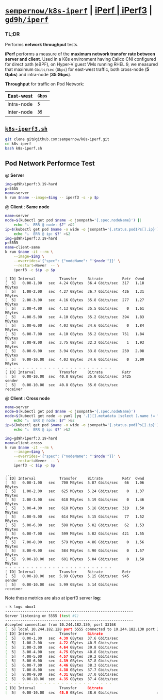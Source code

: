 # [`sempernow/k8s-iperf`](https://github.com/sempernow/k8s-iperf "GitHub.com") | [iPerf | iPerf3](https://iperf.fr/ "iperf.fr") | [`gd9h/iperf`](https://hub.docker.com/r/gd9h/iperf "hub.docker.com")

### TL;DR

Performs __network throughput__ tests.

__iPerf__ performs a measure of the __maximum network transfer rate between server and client__.
Used in a K8s environment having Calico CNI configured for direct path (eBPF), on Hyper-V guest VMs running RHEL 9, we measured that maximum `Gbits/sec` (`Gbps`) for east-west traffic, both cross-node (__5 Gpbs__) and intra-node (__35 Gbps__). 

__Throughput__ for traffic on Pod Network:

|East-west| `Gbps`|
|--|--|
|Intra-node| __`5`__|
|Inter-node|__`35`__|


## [`k8s-iperf3.sh`](k8s-iperf.sh) 

```bash
git clone git@github.com:sempernow/k8s-iperf.git
cd k8s-iperf
bash k8s-iperf.sh
```

## Pod Network Performce Test

@ __Server__

```bash
img=gd9h/iperf:3.19-hard
p=5555
name=server
k run $name --image=$img -- iperf3 -s -p $p

```

@ __Client__ : __Same node__

```bash
name=server
node=$(kubectl get pod $name -o jsonpath='{.spec.nodeName}') ||
    echo "⚠️  ERR @ node: $?" >&2
ip=$(kubectl get pod $name -o wide -o jsonpath='{.status.podIPs[].ip}') ||
    echo "⚠️  ERR @ ip: $?" >&2
img=gd9h/iperf:3.19-hard
p=5555
name=client-same
k run $name -it --rm \
    --image=$img \
    --overrides='{"spec": {"nodeName": "'$node'"}}' \
    --restart=Never  -- \
    iperf3 -c $ip -p $p

```
```plaintext
[ ID] Interval           Transfer     Bitrate         Retr  Cwnd
[  5]   0.00-1.00   sec  4.24 GBytes  36.4 Gbits/sec  317   1.18 MBytes
[  5]   1.00-2.00   sec  4.27 GBytes  36.7 Gbits/sec  426   1.31 MBytes
[  5]   2.00-3.00   sec  4.16 GBytes  35.8 Gbits/sec  277   1.27 MBytes
[  5]   3.00-4.00   sec  4.13 GBytes  35.5 Gbits/sec    0   1.61 MBytes
[  5]   4.00-5.00   sec  4.10 GBytes  35.2 Gbits/sec  394   1.83 MBytes
[  5]   5.00-6.00   sec  4.03 GBytes  34.6 Gbits/sec    0   1.84 MBytes
[  5]   6.00-7.00   sec  4.10 GBytes  35.2 Gbits/sec  751   1.84 MBytes
[  5]   7.00-8.00   sec  3.75 GBytes  32.2 Gbits/sec    1   1.93 MBytes
[  5]   8.00-9.00   sec  3.94 GBytes  33.8 Gbits/sec  259   2.08 MBytes
[  5]   9.00-10.00  sec  4.03 GBytes  34.6 Gbits/sec    0   2.09 MBytes
- - - - - - - - - - - - - - - - - - - - - - - - -
[ ID] Interval           Transfer     Bitrate         Retr
[  5]   0.00-10.00  sec  40.8 GBytes  35.0 Gbits/sec  2425             sender
[  5]   0.00-10.00  sec  40.8 GBytes  35.0 Gbits/sec                  receiver
```


@ __Client__ : __Cross node__

```bash
name=server
node=$(kubectl get pod $name -o jsonpath='{.spec.nodeName}')
node=$(kubectl get node -o yaml |yq '.[][].metadata |select (.name != "'$node'") |.name' |head -n1) ||
    echo "⚠️  ERR @ node: $?" >&2
ip=$(kubectl get pod $name -o wide -o jsonpath='{.status.podIPs[].ip}') ||
    echo "⚠️  ERR @ ip: $?" >&2

img=gd9h/iperf:3.19-hard
name=client-cross
k run $name -it --rm \
    --image=$img \
    --overrides='{"spec": {"nodeName": "'$node'"}}' \
    --restart=Never  -- \
    iperf3 -c $ip -p $p

```
```plaintext
...
[ ID] Interval           Transfer     Bitrate         Retr  Cwnd
[  5]   0.00-1.00   sec   700 MBytes  5.87 Gbits/sec   66   1.06 MBytes
[  5]   1.00-2.00   sec   625 MBytes  5.24 Gbits/sec    0   1.37 MBytes
[  5]   2.00-3.00   sec   618 MBytes  5.19 Gbits/sec    0   1.46 MBytes
[  5]   3.00-4.00   sec   618 MBytes  5.18 Gbits/sec  319   1.50 MBytes
[  5]   4.00-5.00   sec   614 MBytes  5.15 Gbits/sec   77   1.52 MBytes
[  5]   5.00-6.00   sec   598 MBytes  5.02 Gbits/sec   62   1.53 MBytes
[  5]   6.00-7.00   sec   599 MBytes  5.02 Gbits/sec  421   1.55 MBytes
[  5]   7.00-8.00   sec   579 MBytes  4.86 Gbits/sec    0   1.56 MBytes
[  5]   8.00-9.00   sec   584 MBytes  4.90 Gbits/sec    0   1.57 MBytes
[  5]   9.00-10.00  sec   601 MBytes  5.04 Gbits/sec    0   1.58 MBytes
- - - - - - - - - - - - - - - - - - - - - - - - -
[ ID] Interval           Transfer     Bitrate         Retr
[  5]   0.00-10.00  sec  5.99 GBytes  5.15 Gbits/sec  945             sender
[  5]   0.00-10.00  sec  5.99 GBytes  5.14 Gbits/sec                  receiver
```

Note these metrics are also at iperf3 server __log__:

```bash
☩ k logs nbox1
-----------------------------------------------------------
Server listening on 5555 (test #1)
-----------------------------------------------------------
Accepted connection from 10.244.182.130, port 33168
[  5] local 10.244.182.128 port 5555 connected to 10.244.182.130 port 33172
[ ID] Interval           Transfer     Bitrate
[  5]   0.00-1.00   sec  4.38 GBytes  37.6 Gbits/sec
[  5]   1.00-2.00   sec  4.72 GBytes  40.5 Gbits/sec
[  5]   2.00-3.00   sec  4.64 GBytes  39.8 Gbits/sec
[  5]   3.00-4.00   sec  4.75 GBytes  40.8 Gbits/sec
[  5]   4.00-5.00   sec  4.57 GBytes  39.2 Gbits/sec
[  5]   5.00-6.00   sec  4.39 GBytes  37.8 Gbits/sec
[  5]   6.00-7.00   sec  4.46 GBytes  38.3 Gbits/sec
[  5]   7.00-8.00   sec  4.38 GBytes  37.7 Gbits/sec
[  5]   8.00-9.00   sec  4.31 GBytes  37.0 Gbits/sec
[  5]   9.00-10.00  sec  4.35 GBytes  37.4 Gbits/sec
- - - - - - - - - - - - - - - - - - - - - - - - -
[ ID] Interval           Transfer     Bitrate
[  5]   0.00-10.00  sec  45.0 GBytes  38.6 Gbits/sec                  receiver
```



### &nbsp;
